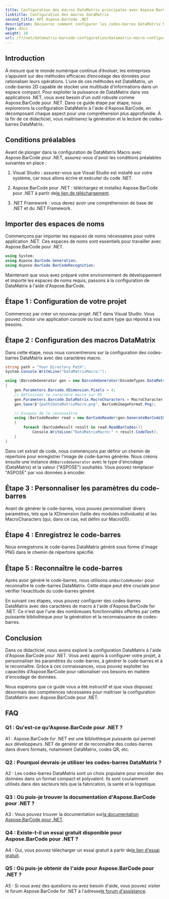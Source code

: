 ```yaml
---
title: Configuration des macros DataMatrix principales avec Aspose.BarCode pour .NET
linktitle: Configuration des macros DataMatrix
second_title: API Aspose.BarCode .NET
description: Découvrez comment configurer les codes-barres DataMatrix Macro avec Aspose.BarCode pour .NET. Générez, personnalisez et reconnaissez les codes-barres DataMatrix dans vos applications .NET.
type: docs
weight: 18
url: /fr/net/datamatrix-barcode-configuration/datamatrix-macro-configuration/
---
```

## Introduction

À mesure que le monde numérique continue d’évoluer, les entreprises s’appuient sur des méthodes efficaces d’encodage des données pour rationaliser leurs opérations. L'une de ces méthodes est DataMatrix, un code-barres 2D capable de stocker une multitude d'informations dans un espace compact. Pour exploiter la puissance de DataMatrix dans vos applications .NET, vous avez besoin d'un outil robuste comme Aspose.BarCode pour .NET. Dans ce guide étape par étape, nous explorerons la configuration DataMatrix à l'aide d'Aspose.BarCode, en décomposant chaque aspect pour une compréhension plus approfondie. À la fin de ce didacticiel, vous maîtriserez la génération et la lecture de codes-barres DataMatrix.

## Conditions préalables

Avant de plonger dans la configuration de DataMatrix Macro avec Aspose.BarCode pour .NET, assurez-vous d'avoir les conditions préalables suivantes en place :

1. Visual Studio : assurez-vous que Visual Studio est installé sur votre système, car nous allons écrire et exécuter du code .NET.

2.  Aspose.BarCode pour .NET : téléchargez et installez Aspose.BarCode pour .NET à partir de[le lien de téléchargement](https://releases.aspose.com/barcode/net/).

3. .NET Framework : vous devez avoir une compréhension de base de .NET et du .NET Framework.

## Importer des espaces de noms

Commençons par importer les espaces de noms nécessaires pour votre application .NET. Ces espaces de noms sont essentiels pour travailler avec Aspose.BarCode pour .NET.

```csharp
using System;
using Aspose.BarCode.Generation;
using Aspose.BarCode.BarCodeRecognition;
```

Maintenant que vous avez préparé votre environnement de développement et importé les espaces de noms requis, passons à la configuration de DataMatrix à l'aide d'Aspose.BarCode.

## Étape 1 : Configuration de votre projet

Commencez par créer un nouveau projet .NET dans Visual Studio. Vous pouvez choisir une application console ou tout autre type qui répond à vos besoins.

## Étape 2 : Configuration des macros DataMatrix

Dans cette étape, nous nous concentrerons sur la configuration des codes-barres DataMatrix avec des caractères macro.

```csharp
string path = "Your Directory Path";
System.Console.WriteLine("DataMatrixMacro:");

using (BarcodeGenerator gen = new BarcodeGenerator(EncodeTypes.DataMatrix, "ASPOSE"))
{
    gen.Parameters.Barcode.XDimension.Pixels = 4;
    // Définissez le caractère macro sur 05
    gen.Parameters.Barcode.DataMatrix.MacroCharacters = MacroCharacter.Macro05;
    gen.Save($"{path}DataMatrixMacro.png", BarCodeImageFormat.Png);

    // Essayez de le reconnaître
    using (BarCodeReader read = new BarCodeReader(gen.GenerateBarCodeImage(), DecodeType.DataMatrix))
    {
        foreach (BarCodeResult result in read.ReadBarCodes())
            Console.WriteLine("DataMatrixMacro:" + result.CodeText);
    }
}
```

 Dans cet extrait de code, nous commençons par définir un chemin de répertoire pour enregistrer l'image de code-barres générée. Nous créons ensuite une instance de`BarcodeGenerator` avec le type d'encodage (DataMatrix) et la valeur ("ASPOSE") souhaités. Vous pouvez remplacer "ASPOSE" par vos données à encoder.

## Étape 3 : Personnaliser les paramètres du code-barres

Avant de générer le code-barres, vous pouvez personnaliser divers paramètres, tels que la XDimension (taille des modules individuels) et les MacroCharacters (qui, dans ce cas, est défini sur Macro05).

## Étape 4 : Enregistrez le code-barres

Nous enregistrons le code-barres DataMatrix généré sous forme d'image PNG dans le chemin de répertoire spécifié.

## Étape 5 : Reconnaître le code-barres

 Après avoir généré le code-barres, nous utilisons un`BarCodeReader` pour reconnaître le code-barres DataMatrix. Cette étape peut être cruciale pour vérifier l’exactitude du code-barres généré.

En suivant ces étapes, vous pouvez configurer des codes-barres DataMatrix avec des caractères de macro à l'aide d'Aspose.BarCode for .NET. Ce n'est que l'une des nombreuses fonctionnalités offertes par cette puissante bibliothèque pour la génération et la reconnaissance de codes-barres.

## Conclusion

Dans ce didacticiel, nous avons exploré la configuration DataMatrix à l'aide d'Aspose.BarCode pour .NET. Vous avez appris à configurer votre projet, à personnaliser les paramètres du code-barres, à générer le code-barres et à le reconnaître. Grâce à ces connaissances, vous pouvez exploiter les capacités d'Aspose.BarCode pour rationaliser vos besoins en matière d'encodage de données.

Nous espérons que ce guide vous a été instructif et que vous disposez désormais des compétences nécessaires pour maîtriser la configuration DataMatrix avec Aspose.BarCode pour .NET.

## FAQ

### Q1 : Qu'est-ce qu'Aspose.BarCode pour .NET ?

A1 : Aspose.BarCode for .NET est une bibliothèque puissante qui permet aux développeurs .NET de générer et de reconnaître des codes-barres dans divers formats, notamment DataMatrix, codes QR, etc.

### Q2 : Pourquoi devrais-je utiliser les codes-barres DataMatrix ?

A2 : Les codes-barres DataMatrix sont un choix populaire pour encoder des données dans un format compact et polyvalent. Ils sont couramment utilisés dans des secteurs tels que la fabrication, la santé et la logistique.

### Q3 : Où puis-je trouver la documentation d'Aspose.BarCode pour .NET ?

 A3 : Vous pouvez trouver la documentation sur[la documentation Aspose.BarCode pour .NET](https://reference.aspose.com/barcode/net/).

### Q4 : Existe-t-il un essai gratuit disponible pour Aspose.BarCode pour .NET ?

 A4 : Oui, vous pouvez télécharger un essai gratuit à partir de[le lien d'essai gratuit](https://releases.aspose.com/).

### Q5 : Où puis-je obtenir de l'aide pour Aspose.BarCode pour .NET ?

 A5 : Si vous avez des questions ou avez besoin d'aide, vous pouvez visiter le forum Aspose.BarCode for .NET à l'adresse[le forum d'assistance](https://forum.aspose.com/c/barcode/13).